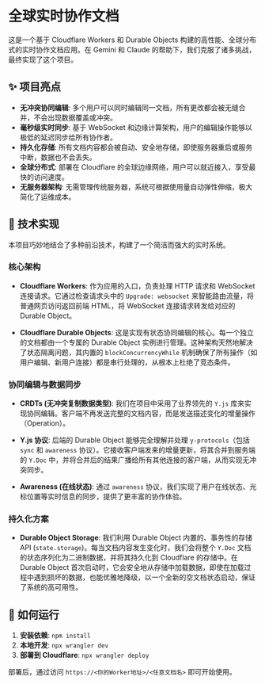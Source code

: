 # 全球实时协作文档

这是一个基于 Cloudflare Workers 和 Durable Objects 构建的高性能、全球分布式的实时协作文档应用。在 Gemini 和 Claude 的帮助下，我们克服了诸多挑战，最终实现了这个项目。

## ✨ 项目亮点

- **无冲突协同编辑**: 多个用户可以同时编辑同一文档，所有更改都会被无缝合并，不会出现数据覆盖或冲突。
- **毫秒级实时同步**: 基于 WebSocket 和边缘计算架构，用户的编辑操作能够以极低的延迟同步给所有协作者。
- **持久化存储**: 所有文档内容都会被自动、安全地存储，即使服务器重启或服务中断，数据也不会丢失。
- **全球分布式**: 部署在 Cloudflare 的全球边缘网络，用户可以就近接入，享受最快的访问速度。
- **无服务器架构**: 无需管理传统服务器，系统可根据使用量自动弹性伸缩，极大简化了运维成本。

## 🚀 技术实现

本项目巧妙地结合了多种前沿技术，构建了一个简洁而强大的实时系统。

### 核心架构

- **Cloudflare Workers**: 作为应用的入口，负责处理 HTTP 请求和 WebSocket 连接请求。它通过检查请求头中的 `Upgrade: websocket` 来智能路由流量，将普通网页访问返回前端 HTML，将 WebSocket 连接请求转发给对应的 Durable Object。

- **Cloudflare Durable Objects**: 这是实现有状态协同编辑的核心。每一个独立的文档都由一个专属的 Durable Object 实例进行管理。这种架构天然地解决了状态隔离问题，其内置的 `blockConcurrencyWhile` 机制确保了所有操作（如用户编辑、新用户连接）都是串行处理的，从根本上杜绝了竞态条件。

### 协同编辑与数据同步

- **CRDTs (无冲突复制数据类型)**: 我们在项目中采用了业界领先的 `Y.js` 库来实现协同编辑。客户端不再发送完整的文档内容，而是发送描述变化的增量操作（Operation）。

- **Y.js 协议**: 后端的 Durable Object 能够完全理解并处理 `y-protocols`（包括 `sync` 和 `awareness` 协议）。它接收客户端发来的增量更新，将其合并到服务端的 `Y.Doc` 中，并将合并后的结果广播给所有其他连接的客户端，从而实现无冲突同步。

- **Awareness (在线状态)**: 通过 `awareness` 协议，我们实现了用户在线状态、光标位置等实时信息的同步，提供了更丰富的协作体验。

### 持久化方案

- **Durable Object Storage**: 我们利用 Durable Object 内置的、事务性的存储 API (`state.storage`)。每当文档内容发生变化时，我们会将整个 `Y.Doc` 文档的状态序列化为二进制数据，并将其持久化到 Cloudflare 的存储中。在 Durable Object 首次启动时，它会安全地从存储中加载数据，即使在加载过程中遇到损坏的数据，也能优雅地降级，以一个全新的空文档状态启动，保证了系统的高可用性。

## 🔧 如何运行

1.  **安装依赖**: `npm install`
2.  **本地开发**: `npx wrangler dev`
3.  **部署到 Cloudflare**: `npx wrangler deploy`

部署后，通过访问 `https://<你的Worker地址>/<任意文档名>` 即可开始使用。